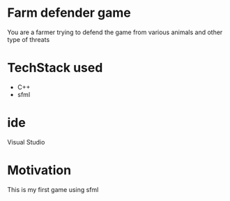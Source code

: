 # Farm defender game
You are a farmer trying to defend the game from various animals and other type of threats
# TechStack used
- C++
- sfml 
# ide
Visual Studio
# Motivation 
This is my first game using sfml 
